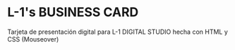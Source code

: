 # L-1's BUSINESS CARD
Tarjeta de presentación digital para L-1 DIGITAL STUDIO hecha con HTML y CSS (Mouseover)
